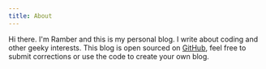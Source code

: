 ```yaml
---
title: About
---
```


Hi there. I'm Ramber and this is my personal blog.
I write about coding and other geeky interests.
This blog is open sourced on [GitHub](https://www.github.com/ramberlee/blog/),
feel free to submit corrections or use the code to create your own blog.

<re-img src="avatar-large.jpeg"></re-img>

<re-icons></re-icons>
